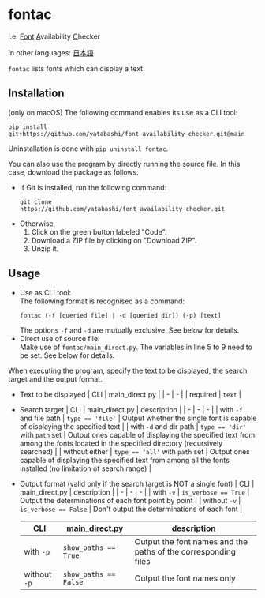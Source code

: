 # fontac

i.e. <ins>Font</ins> <ins>A</ins>vailability <ins>C</ins>hecker

In other languages: [日本語](./README.md)

`fontac` lists fonts which can display a text.

## Installation
(only on macOS) The following command enables its use as a CLI tool:
```
pip install git+https://github.com/yatabashi/font_availability_checker.git@main
```
Uninstallation is done with `pip uninstall fontac`.

You can also use the program by directly running the source file. In this case, download the package as follows.
* If Git is installed, run the following command:
    ```
    git clone https://github.com/yatabashi/font_availability_checker.git
    ```
* Otherwise,
    1. Click on the green button labeled "Code".
    1. Download a ZIP file by clicking on "Download ZIP".
    1. Unzip it.

## Usage
* Use as CLI tool:  
    The following format is recognised as a command:
    ```
    fontac (-f [queried file] | -d [queried dir]) (-p) [text]
    ```
    The options `-f` and `-d` are mutually exclusive. See below for details.
* Direct use of source file:  
    Make use of `fontac/main_direct.py`. The variables in line 5 to 9 need to be set. See below for details.

When executing the program, specify the text to be displayed, the search target and the output format.
* Text to be displayed
    | CLI | main_direct.py |
    | - | - |
    | required | `text` |

* Search target
    | CLI | main_direct.py | description |
    | - | - | - |
    | with `-f` and file path | `type == 'file'` | Output whether the single font is capable of displaying the specified text |
    | with `-d` and dir path | `type == 'dir'` with `path` set | Output ones capable of displaying the specified text from among the fonts located in the specified directory (recursively searched) |
    | without either | `type == 'all'` with `path` set | Output ones capable of displaying the specified text from among all the fonts installed (no limitation of search range) |

* Output format (valid only if the search target is NOT a single font)
    | CLI | main_direct.py | description |
    | - | - | - |
    | with `-v` | `is_verbose == True` | Output the determinations of each font point by point |
    | without `-v` | `is_verbose == False` | Don't output the determinations of each font |

    | CLI | main_direct.py | description |
    | - | - | - |
    | with `-p` | `show_paths == True` | Output the font names and the paths of the corresponding files |
    | without `-p` | `show_paths == False` | Output the font names only |
